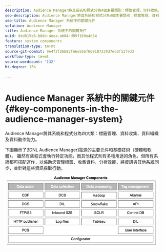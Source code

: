 ```yaml
---
description: Audience Manager將其系統和程式分為4個主要類別：標籤管理、資料收集、資料組織和資料動作能力。
seo-description: Audience Manager將其系統和程式分為4個主要類別：標籤管理、資料收集、資料組織和資料動作能力。
seo-title: Audience Manager 系統中的關鍵元件
solution: Audience Manager
title: Audience Manager 系統中的關鍵元件
uuid: dedb15e6-b8dd-4eea-ab84-d99f160e4d34
feature: system components
translation-type: tm+mt
source-git-commit: 9e4f2f26b83fe6e5b6f669107239d7edaf11fed3
workflow-type: tm+mt
source-wordcount: '132'
ht-degree: 15%

---
```



# Audience Manager 系統中的關鍵元件{#key-components-in-the-audience-manager-system}

Audience Manager將其系統和程式分為四大類：標籤管理、資料收集、資料組織及資料動作能力。

<!-- 

c_compstack.xml

 -->

下圖顯示了[!DNL Audience Manager]電源的主要元件和基礎技術（硬體和軟體）。 雖然有些程式會執行特定功能，而其他程式則有多種用途的角色，但所有系統都可搭配運作，以協助您管理標籤、收集資料、分析效能、將資訊與其他系統同步，並針對這些資訊採取行動。

![](assets/components.png)

